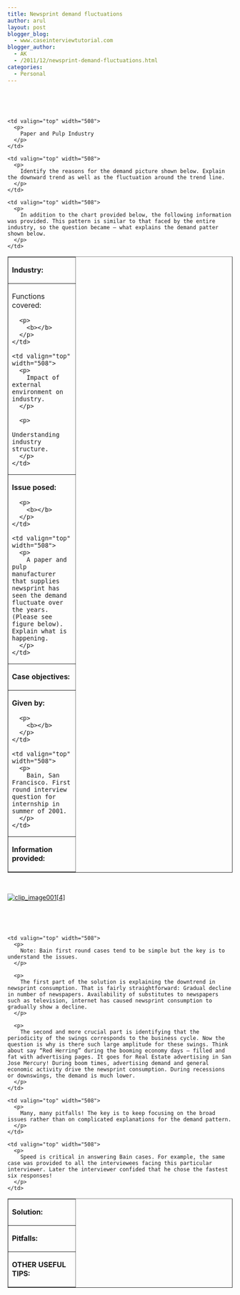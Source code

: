 ```yaml
---
title: Newsprint demand fluctuations
author: arul
layout: post
blogger_blog:
  - www.caseinterviewtutorial.com
blogger_author:
  - AK
  - /2011/12/newsprint-demand-fluctuations.html
categories:
  - Personal
---
```

 

 

<table border="1" cellspacing="0" cellpadding="0">
  <tr>
    <td valign="top" width="134">
      <p>
        <b>Industry:</b>
      </p>
    </td>
    
    <td valign="top" width="508">
      <p>
        Paper and Pulp Industry
      </p>
    </td>
  </tr>
  
  <tr>
    <td valign="top" width="134">
      <p>
        Functions covered:
      </p>
      
      <p>
        <b></b>
      </p>
    </td>
    
    <td valign="top" width="508">
      <p>
        Impact of external environment on industry.
      </p>
      
      <p>
        Understanding industry structure.
      </p>
    </td>
  </tr>
  
  <tr>
    <td valign="top" width="134">
      <p>
        <b>Issue posed:</b>
      </p>
      
      <p>
        <b></b>
      </p>
    </td>
    
    <td valign="top" width="508">
      <p>
        A paper and pulp manufacturer that supplies newsprint has seen the demand fluctuate over the years. (Please see figure below). Explain what is happening.
      </p>
    </td>
  </tr>
  
  <tr>
    <td valign="top" width="134">
      <p>
        <b>Case objectives:</b>
      </p>
    </td>
    
    <td valign="top" width="508">
      <p>
        Identify the reasons for the demand picture shown below. Explain the downward trend as well as the fluctuation around the trend line.
      </p>
    </td>
  </tr>
  
  <tr>
    <td valign="top" width="134">
      <p>
        <b>Given by:</b>
      </p>
      
      <p>
        <b></b>
      </p>
    </td>
    
    <td valign="top" width="508">
      <p>
        Bain, San Francisco. First round interview question for internship in summer of 2001.
      </p>
    </td>
  </tr>
  
  <tr>
    <td valign="top" width="134">
      <p>
        <b>Information provided:</b>
      </p>
    </td>
    
    <td valign="top" width="508">
      <p>
        In addition to the chart provided below, the following information was provided. This pattern is similar to that faced by the entire industry, so the question became – what explains the demand patter shown below.
      </p>
    </td>
  </tr>
</table>

 

[<img title="clip_image001[4]" border="0" alt="clip_image001[4]" src="http://i1.wp.com/lh4.ggpht.com/-6PpXMCSshMY/TvJX61mCv3I/AAAAAAAAAII/NQM3o6NGTm8/clip_image001%25255B4%25255D_thumb%25255B1%25255D.png?resize=223%2C173"  data-recalc-dims="1" />][1] 

 

 

<table border="1" cellspacing="0" cellpadding="0">
  <tr>
    <td valign="top" width="134">
      <p>
        <b>Solution:</b>
      </p>
    </td>
    
    <td valign="top" width="508">
      <p>
        Note: Bain first round cases tend to be simple but the key is to understand the issues.
      </p>
      
      <p>
        The first part of the solution is explaining the downtrend in newsprint consumption. That is fairly straightforward: Gradual decline in number of newspapers. Availability of substitutes to newspapers such as television, internet has caused newsprint consumption to gradually show a decline.
      </p>
      
      <p>
        The second and more crucial part is identifying that the periodicity of the swings corresponds to the business cycle. Now the question is why is there such large amplitude for these swings. Think about say “Red Herring” during the booming economy days – filled and fat with advertising pages. It goes for Real Estate advertising in San Jose Mercury! During boom times, advertising demand and general economic activity drive the newsprint consumption. During recessions or downswings, the demand is much lower.
      </p>
    </td>
  </tr>
  
  <tr>
    <td valign="top" width="134">
      <p>
        <b>Pitfalls:</b>
      </p>
    </td>
    
    <td valign="top" width="508">
      <p>
        Many, many pitfalls! The key is to keep focusing on the broad issues rather than on complicated explanations for the demand pattern.
      </p>
    </td>
  </tr>
  
  <tr>
    <td valign="top" width="134">
      <p>
        <b>OTHER USEFUL TIPS:</b>
      </p>
    </td>
    
    <td valign="top" width="508">
      <p>
        Speed is critical in answering Bain cases. For example, the same case was provided to all the interviewees facing this particular interviewer. Later the interviewer confided that he chose the fastest six responses!
      </p>
    </td>
  </tr>
</table>

 [1]: http://i0.wp.com/lh5.ggpht.com/-DO-LDDVw77E/TvJX6mfkyII/AAAAAAAAAIA/1SGMSUfrHQU/s1600-h/clip_image001%25255B4%25255D%25255B3%25255D.png
